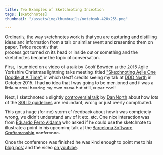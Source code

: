 ```yaml
---
title: Two Examples of Sketchnoting Inception
tags: [sketchnotes]
thumbnail: "/assets/img/thumbnails/notebook-420x255.png"

---
```


Ordinarily, the way sketchnotes work is that you are capturing and distilling ideas
and information from a talk or similar event and presenting them on paper. Twice recently that  
process got turned on its head or inside out or something and the sketchnotes became the
topic of conversation.

First, I stumbled on a video of a talk by Geoff Bowden at the 2015 Agile Yorkshire
Christmas lightning talks meeting, titled ["Sketchnoting Agile One Doodle at A Time"](https://www.youtube.com/watch?v=mZTkP6Joqro), in
which Geoff credits seeing my talk at [DDD North](http://dddnorth.co.uk/) in
October 2015. I had no idea that I was going to be mentioned and it was a little surreal
hearing my own name but still, super cool!

Next, I sketchnoted a slightly [controversial talk](https://speakerdeck.com/tastapod/why-every-element-of-solid-is-wrong) by [Dan North](https://twitter.com/tastapod)
about how lots of the [SOLID guidelines](<https://en.wikipedia.org/wiki/SOLID_(object-oriented_design)>) are redundant, wrong or just overly complicated.

This got a huge (for me) storm of feedback about how it was completely wrong, we didn't
understand any of it etc. etc. One nice interaction was from [Eduardo Ferro Aldama](https://twitter.com/eferro) who asked if he could use the sketchnote to illustrate a
point in his upcoming talk at the [Barcelona Software Craftsmanship](https://scbcn.github.io/) conference.

Once the conference was finished he was kind enough to point me to
his [blog post](http://www.eferro.net/2017/10/simplicidad-para-desarrolladores.html) and
the video [on youtube](https://www.youtube.com/watch?time_continue=1013&v=6FDxbCzh2sI).
